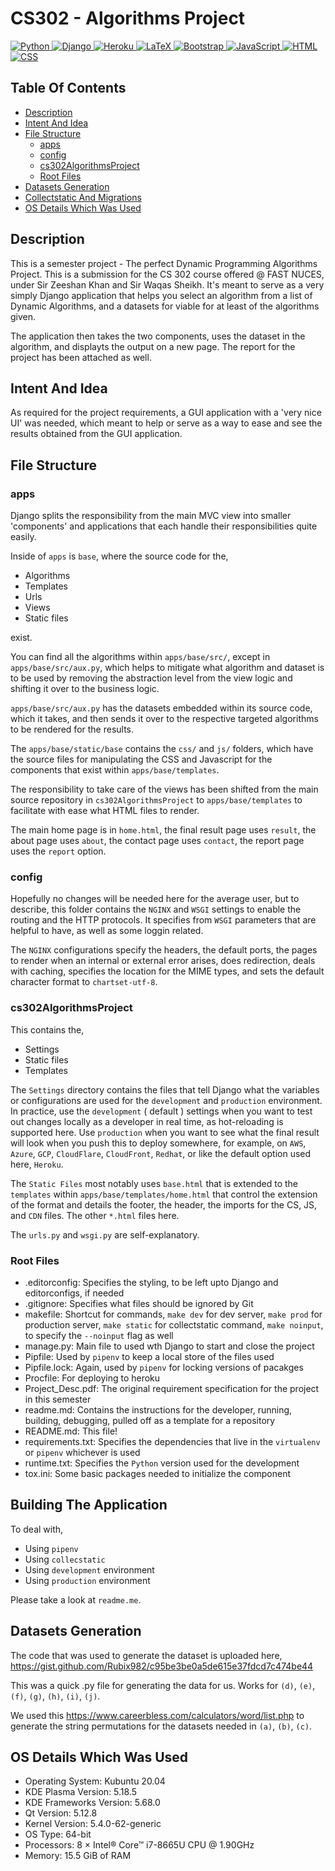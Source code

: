# CS302 - Algorithms Project

<p align="left">
 <a href="#">
<img alt="Python" src="https://img.shields.io/badge/python%20-%2314354C.svg?&style=for-the-badge&logo=python&logoColor=white"/>
<img alt="Django" src="https://img.shields.io/badge/Django-Django?style=for-the-badge&logo=django&color=092E20"/>
<img alt='Heroku' src="https://img.shields.io/badge/Heroku-Heroku?style=for-the-badge&logo=heroku&color=430098"/>
<img alt="LaTeX" src="https://img.shields.io/badge/latex%20-%23008080.svg?&style=for-the-badge&logo=latex&logoColor=white"/>
<img alt="Bootstrap" src="https://img.shields.io/badge/bootstrap%20-%23563D7C.svg?&style=for-the-badge&logo=bootstrap&logoColor=white"/>
<img alt="JavaScript" src="https://img.shields.io/badge/javascript%20-%23323330.svg?&style=for-the-badge&logo=javascript&logoColor=%23F7DF1E"/>
<img alt="HTML" src="https://img.shields.io/badge/html5%20-%23E34F26.svg?&style=for-the-badge&logo=html5&logoColor=white"/>
<img alt="CSS" src="https://img.shields.io/badge/css3%20-%231572B6.svg?&style=for-the-badge&logo=css3&logoColor=white"/>
 </a>
</p>

## Table Of Contents

- [Description](#description)
- [Intent And Idea](#intent-and-idea)
- [File Structure](#file-structure)
    - [apps](#apps)
    - [config](#config)
    - [cs302AlgorithmsProject](#cs302algorithmsproject)
    - [Root Files](#root-files)
- [Datasets Generation](#datasets-generation)
- [Collectstatic And Migrations](#collectstatic-and-migrations)
- [OS Details Which Was Used](#os-details-which-was-used)

## Description

This is a semester project - The perfect Dynamic Programming Algorithms Project. This is a submission for the CS 302 course offered @ FAST NUCES, under Sir Zeeshan Khan and Sir Waqas Sheikh. It's meant to serve as a very simply Django application that helps you select an algorithm from a list of Dynamic Algorithms, and a datasets for viable for at least of the algorithms given.

The application then takes the two components, uses the dataset in the algorithm, and displayts the output on a new page. The report for the project has been attached as well.

## Intent And Idea

As required for the project requirements, a GUI application with a 'very nice UI' was needed, which meant to help or serve as a way to ease and see the results obtained from the GUI application.

## File Structure

### apps

Django splits the responsibility from the main MVC view into smaller 'components' and applications that each handle their responsibilities quite easily. 

Inside of `apps` is `base`, where the source code for the,

- Algorithms
- Templates
- Urls
- Views
- Static files

exist.

You can find all the algorithms within `apps/base/src/`, except in `apps/base/src/aux.py`, which helps to mitigate what algorithm and dataset is to be used by removing the abstraction level from the view logic and shifting it over to the business logic.

`apps/base/src/aux.py` has the datasets embedded within its source code, which it takes, and then sends it over to the respective targeted algorithms to be rendered for the results.

The `apps/base/static/base` contains the `css/` and `js/` folders, which have the source files for manipulating the CSS and Javascript for the components that exist within `apps/base/templates`. 

The responsibility to take care of the views has been shifted from the main source repository in `cs302AlgorithmsProject` to `apps/base/templates` to facilitate with ease what HTML files to render.

The main home page is in `home.html`, the final result page uses `result`, the about page uses `about`, the contact page uses `contact`, the report page uses the `report` option.

### config

Hopefully no changes will be needed here for the average user, but to describe, this folder contains the `NGINX` and `WSGI` settings to enable the routing and the HTTP protocols. It specifies from `WSGI` parameters that are helpful to have, as well as some loggin related.

The `NGINX` configurations specify the headers, the default ports, the pages to render when an internal or external error arises, does redirection, deals with caching, specifies the location for the MIME types, and sets the default character format to `chartset-utf-8`.

### cs302AlgorithmsProject

This contains the,

- Settings
- Static files
- Templates

The `Settings` directory contains the files that tell Django what the variables or configurations are used for the `development` and `production` environment. In practice, use the `development` ( default ) settings when you want to test out changes locally as a developer in real time, as hot-reloading is supported here. Use `production` when you want to see what the final result will look when you push this to deploy somewhere, for example, on `AWS`, `Azure`, `GCP`, `CloudFlare`, `CloudFront`, `Redhat`, or like the default option used here, `Heroku`.

The `Static Files` most notably uses `base.html` that is extended to the `templates` within `apps/base/templates/home.html` that control the extension of the format and details the footer, the header, the imports for the CS, JS, and `CDN` files. The other `*.html` files here.

The `urls.py` and `wsgi.py` are self-explanatory. 

### Root Files

- .editorconfig: Specifies the styling, to be left upto Django and editorconfigs, if needed
- .gitignore: Specifies what files should be ignored by Git
- makefile: Shortcut for commands, `make dev` for dev server, `make prod` for production server, `make static` for collectstatic command, `make noinput`, to specify the `--noinput` flag as well
- manage.py: Main file to used wth Django to start and close the project
- Pipfile: Used by `pipenv` to keep a local store of the files used
- Pipfile.lock: Again, used by `pipenv` for locking versions of pacakges
- Procfile: For deploying to heroku
- Project_Desc.pdf: The original requirement specification for the project in this semester
- readme.md: Contains the instructions for the developer, running, building, debugging, pulled off as a template for a repository
- README.md: This file!
- requirements.txt: Specifies the dependencies that live in the `virtualenv` or `pipenv` whichever is used
- runtime.txt: Specifies the `Python` version used for the development
- tox.ini: Some basic packages needed to initialize the component

## Building The Application

To deal with,

- Using `pipenv`
- Using `collecstatic`
- Using `development` environment
- Using `production` environment

Please take a look at `readme.me`.

## Datasets Generation

The code that was used to generate the dataset is uploaded here, https://gist.github.com/Rubix982/c95be3be0a5de615e37fdcd7c474be44

This was a quick .py file for generating the data for us.
Works for `(d)`, `(e)`, `(f)`, `(g)`, `(h)`, `(i)`, `(j)`.

We used this https://www.careerbless.com/calculators/word/list.php to generate the string permutations for the datasets needed in `(a)`, `(b)`, `(c)`.

## OS Details Which Was Used

- Operating System: Kubuntu 20.04
- KDE Plasma Version: 5.18.5
- KDE Frameworks Version: 5.68.0
- Qt Version: 5.12.8
- Kernel Version: 5.4.0-62-generic
- OS Type: 64-bit
- Processors: 8 × Intel® Core™ i7-8665U CPU @ 1.90GHz
- Memory: 15.5 GiB of RAM